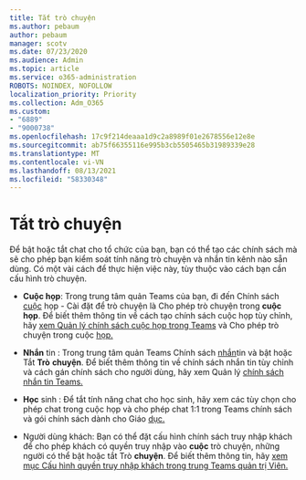 ```yaml
---
title: Tắt trò chuyện
ms.author: pebaum
author: pebaum
manager: scotv
ms.date: 07/23/2020
ms.audience: Admin
ms.topic: article
ms.service: o365-administration
ROBOTS: NOINDEX, NOFOLLOW
localization_priority: Priority
ms.collection: Adm_O365
ms.custom:
- "6889"
- "9000738"
ms.openlocfilehash: 17c9f214deaaa1d9c2a8989f01e2678556e12e8e
ms.sourcegitcommit: ab75f66355116e995b3cb5505465b31989339e28
ms.translationtype: MT
ms.contentlocale: vi-VN
ms.lasthandoff: 08/13/2021
ms.locfileid: "58330348"
---
```

# <a name="disable-chat"></a>Tắt trò chuyện

Để bật hoặc tắt chat cho tổ chức của bạn, bạn có thể tạo các chính sách mà sẽ cho phép bạn kiểm soát tính năng trò chuyện và nhắn tin kênh nào sẵn dùng. Có một vài cách để thực hiện việc này, tùy thuộc vào cách bạn cần cấu hình trò chuyện.

- **Cuộc họp**: Trong trung tâm quản Teams của bạn, đi đến Chính sách [cuộc](https://admin.teams.microsoft.com/) họp - Cài đặt để trò chuyện là Cho phép trò chuyện trong **cuộc họp**. Để biết thêm thông tin về cách tạo chính sách cuộc họp tùy chỉnh, hãy [xem Quản lý chính sách cuộc họp trong Teams](https://docs.microsoft.com/microsoftteams/meeting-policies-in-teams) và Cho phép trò chuyện trong cuộc [họp.](https://docs.microsoft.com/microsoftteams/meeting-policies-in-teams#allow-chat-in-meetings)

- **Nhắn** tin : Trong trung tâm quản Teams Chính sách [nhắn](https://admin.teams.microsoft.com/)tin và bật hoặc Tắt **Trò** **chuyện**. Để biết thêm thông tin về chính sách nhắn tin tùy chỉnh và cách gán chính sách cho người dùng, hãy xem Quản lý [chính sách nhắn tin Teams.](https://docs.microsoft.com/microsoftteams/messaging-policies-in-teams)

- **Học** sinh : Để tắt tính năng chat cho học sinh, hãy xem các tùy chọn cho phép chat trong cuộc họp và cho phép chat 1:1 trong Teams chính sách và gói chính sách dành cho Giáo [dục.](https://docs.microsoft.com/microsoftteams/policy-packages-edu)

- Người dùng khách: Bạn có thể đặt cấu hình chính sách truy nhập khách để cho phép khách có quyền truy nhập vào **cuộc** trò chuyện, những người có thể bật hoặc tắt Trò **chuyện**. Để biết thêm thông tin, hãy [xem mục Cấu hình quyền truy nhập khách trong trung Teams quản trị Viên.](https://docs.microsoft.com/microsoftteams/set-up-guests#configure-guest-access-in-the-teams-admin-center)




